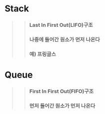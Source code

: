 # Stack
>> ### Last In First Out(LIFO)구조
>> ### 나중에 들어간 원소가 먼저 나온다
>> ### 예) 프링글스

# Queue
>> ### First In First Out(FIFO)구조
>> ### 먼저 들어간 원소가 먼저 나온다
